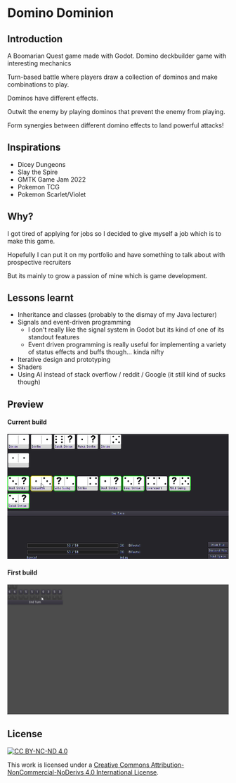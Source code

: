 # Domino Dominion

## Introduction
A Boomarian Quest game made with Godot. Domino deckbuilder game with interesting mechanics

Turn-based battle where players draw a collection of dominos and make combinations to play.

Dominos have different effects.

Outwit the enemy by playing dominos that prevent the enemy from playing.

Form synergies between different domino effects to land powerful attacks!

## Inspirations
- Dicey Dungeons
- Slay the Spire
- GMTK Game Jam 2022
- Pokemon TCG
- Pokemon Scarlet/Violet

## Why?

I got tired of applying for jobs so I decided to give myself a job which is to make this game.

Hopefully I can put it on my portfolio and have something to talk about with prospective recruiters 

But its mainly to grow a passion of mine which is game development.

## Lessons learnt

- Inheritance and classes (probably to the dismay of my Java lecturer)
- Signals and event-driven programming
    - I don't really like the signal system in Godot but its kind of one of its standout features
    - Event driven programming is really useful for implementing a variety of status effects and buffs though... kinda nifty
- Iterative design and prototyping
- Shaders
- Using AI instead of stack overflow / reddit / Google (it still kind of sucks though)

## Preview
#### Current build
![Demo](https://github.com/boomyville/domino-dominion/blob/main/screenRecordings/CurrentBuild.gif?raw=true)

#### First build
![First Build](https://github.com/boomyville/domino-dominion/blob/main/screenRecordings/11October2024.gif?raw=true)

## License
[![CC BY-NC-ND 4.0][cc-by-nc-nd-shield]][cc-by-nc-nd]

This work is licensed under a
[Creative Commons Attribution-NonCommercial-NoDerivs 4.0 International License][cc-by-nc-nd].


[cc-by-nc-nd]: http://creativecommons.org/licenses/by-nc-nd/4.0/
[cc-by-nc-nd-shield]: https://img.shields.io/badge/License-CC%20BY--NC--ND%204.0-lightgrey.svg


